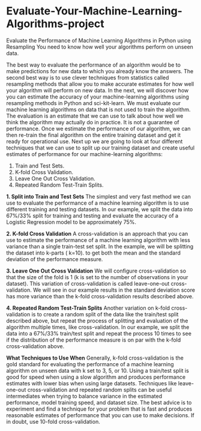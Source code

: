 # Evaluate-Your-Machine-Learning-Algorithms-project
Evaluate the Performance of Machine Learning Algorithms in Python using Resampling
You need to know how well your algorithms perform on unseen data.

The best way to evaluate the performance of an algorithm would be to make predictions for new data to which you already know the answers. The second best way is to use clever techniques from statistics called resampling methods that allow you to make accurate estimates for how well your algorithm will perform on new data.
In the next, we will discover how you can estimate the accuracy of your machine-learning algorithms using resampling methods in Python and sci-kit-learn.
We must evaluate our machine learning algorithms on data that is not used to train the algorithm.
The evaluation is an estimate that we can use to talk about how well we think the algorithm may actually do in practice. It is not a guarantee of performance.
Once we estimate the performance of our algorithm, we can then re-train the final algorithm on the entire training dataset and get it ready for operational use.
Next up we are going to look at four different techniques that we can use to split up our training dataset and create useful estimates of performance for our machine-learning algorithms:
   1. Train and Test Sets.
   2. K-fold Cross Validation.
   3. Leave One Out Cross Validation.
   4. Repeated Random Test-Train Splits.
 
**1. Split into Train and Test Sets**
The simplest and very fast method we can use to evaluate the performance of a machine learning algorithm is to use different training and testing datasets.
In our example, we split the data into 67%/33% split for training and testing and evaluate the accuracy of a Logistic Regression model to be approximately 75%. 

**2. K-fold Cross Validation**
A cross-validation is an approach that you can use to estimate the performance of a machine learning algorithm with less variance than a single train-test set split.
In the example, we will be splitting the dataset into k-parts ( k=10). to get both the mean and the standard deviation of the performance measure.

**3. Leave One Out Cross Validation**
We will configure cross-validation so that the size of the fold is 1 (k is set to the number of observations in your dataset). This variation of cross-validation is called leave-one-out cross-validation.
We will see in our example results in the standard deviation score has more variance than the k-fold cross-validation results described above.

**4. Repeated Random Test-Train Splits**
Another variation on k-fold cross-validation is to create a random split of the data like the train/test split described above, but repeat the process of splitting and evaluation of the algorithm multiple times, like cross-validation.
In our example, we split the data into a 67%/33% train/test split and repeat the process 10 times to see if the distribution of the performance measure is on par with the k-fold cross-validation above.

**What Techniques to Use When**
    Generally, k-fold cross-validation is the gold standard for evaluating the performance of a machine learning algorithm on unseen data with k set to 3, 5, or 10.
    Using a train/test split is good for speed when using a slow algorithm and produces performance estimates with lower bias when using large datasets.
    Techniques like leave-one-out cross-validation and repeated random splits can be useful intermediates when trying to balance variance in the estimated performance, model training speed, and dataset size.
The best advice is to experiment and find a technique for your problem that is fast and produces reasonable estimates of performance that you can use to make decisions. If in doubt, use 10-fold cross-validation.
